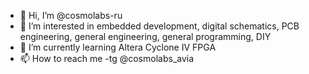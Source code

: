 - 👋 Hi, I’m @cosmolabs-ru
- 👀 I’m interested in embedded development, digital schematics, PCB engineering, general engineering, general programming, DIY
- 🌱 I’m currently learning Altera Cyclone IV FPGA
- 📫 How to reach me -tg @cosmolabs_avia 

<!---
cosmolabs-ru/cosmolabs-ru is a ✨ special ✨ repository because its `README.md` (this file) appears on your GitHub profile.
You can click the Preview link to take a look at your changes.
--->
